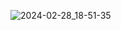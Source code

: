 ![2024-02-28_18-51-35](https://github.com/iSIX0NE/Hibernate/assets/137790126/0d313de1-4e69-4af4-b248-bad5f4b3c7cc)

